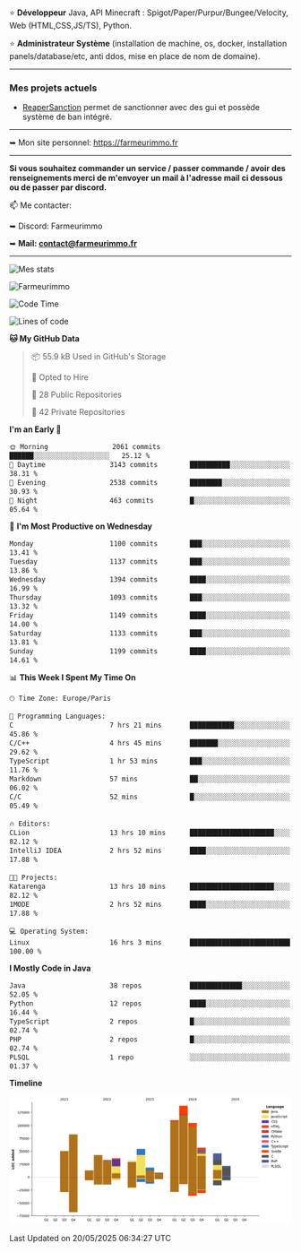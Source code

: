 ⭐ **Développeur** Java, API Minecraft : Spigot/Paper/Purpur/Bungee/Velocity, Web (HTML,CSS,JS/TS), Python.

⭐ **Administrateur Système** (installation de machine, os, docker, installation panels/database/etc, anti ddos, mise en place de nom de domaine).

---

### Mes projets actuels
- [ReaperSanction](https://www.spigotmc.org/resources/reapersanction.89580/) permet de sanctionner avec des gui et possède système de ban intégré.

---

➥ Mon site personnel: https://farmeurimmo.fr

---

**Si vous souhaitez commander un service / passer commande / avoir des renseignements merci de m'envoyer un mail à l'adresse mail ci dessous ou de passer par discord.**

📫 Me contacter:
 
   ➥ Discord: Farmeurimmo
   
   ➥ **Mail: contact@farmeurimmo.fr**

---

![Mes stats](https://github-readme-stats.farmeurimmo.fr/api?username=Farmeurimmo&count_private=true&show_icons=true&theme=radical)

<img src="https://komarev.com/ghpvc/?username=Farmeurimmo" alt="Farmeurimmo" />

<!--START_SECTION:waka-->
![Code Time](http://img.shields.io/badge/Code%20Time-2%2C027%20hrs%209%20mins-blue)

![Lines of code](https://img.shields.io/badge/From%20Hello%20World%20I%27ve%20Written-848.7%20thousand%20lines%20of%20code-blue)

**🐱 My GitHub Data** 

> 📦 55.9 kB Used in GitHub's Storage 
 > 
> 💼 Opted to Hire
 > 
> 📜 28 Public Repositories 
 > 
> 🔑 42 Private Repositories 
 > 
**I'm an Early 🐤** 

```text
🌞 Morning                2061 commits        ██████░░░░░░░░░░░░░░░░░░░   25.12 % 
🌆 Daytime                3143 commits        ██████████░░░░░░░░░░░░░░░   38.31 % 
🌃 Evening                2538 commits        ████████░░░░░░░░░░░░░░░░░   30.93 % 
🌙 Night                  463 commits         █░░░░░░░░░░░░░░░░░░░░░░░░   05.64 % 
```
📅 **I'm Most Productive on Wednesday** 

```text
Monday                   1100 commits        ███░░░░░░░░░░░░░░░░░░░░░░   13.41 % 
Tuesday                  1137 commits        ███░░░░░░░░░░░░░░░░░░░░░░   13.86 % 
Wednesday                1394 commits        ████░░░░░░░░░░░░░░░░░░░░░   16.99 % 
Thursday                 1093 commits        ███░░░░░░░░░░░░░░░░░░░░░░   13.32 % 
Friday                   1149 commits        ████░░░░░░░░░░░░░░░░░░░░░   14.00 % 
Saturday                 1133 commits        ███░░░░░░░░░░░░░░░░░░░░░░   13.81 % 
Sunday                   1199 commits        ████░░░░░░░░░░░░░░░░░░░░░   14.61 % 
```


📊 **This Week I Spent My Time On** 

```text
🕑︎ Time Zone: Europe/Paris

💬 Programming Languages: 
C                        7 hrs 21 mins       ███████████░░░░░░░░░░░░░░   45.86 % 
C/C++                    4 hrs 45 mins       ███████░░░░░░░░░░░░░░░░░░   29.62 % 
TypeScript               1 hr 53 mins        ███░░░░░░░░░░░░░░░░░░░░░░   11.76 % 
Markdown                 57 mins             ██░░░░░░░░░░░░░░░░░░░░░░░   06.02 % 
C/C                      52 mins             █░░░░░░░░░░░░░░░░░░░░░░░░   05.49 % 

🔥 Editors: 
CLion                    13 hrs 10 mins      █████████████████████░░░░   82.12 % 
IntelliJ IDEA            2 hrs 52 mins       ████░░░░░░░░░░░░░░░░░░░░░   17.88 % 

🐱‍💻 Projects: 
Katarenga                13 hrs 10 mins      █████████████████████░░░░   82.12 % 
1MODE                    2 hrs 52 mins       ████░░░░░░░░░░░░░░░░░░░░░   17.88 % 

💻 Operating System: 
Linux                    16 hrs 3 mins       █████████████████████████   100.00 % 
```

**I Mostly Code in Java** 

```text
Java                     38 repos            █████████████░░░░░░░░░░░░   52.05 % 
Python                   12 repos            ████░░░░░░░░░░░░░░░░░░░░░   16.44 % 
TypeScript               2 repos             █░░░░░░░░░░░░░░░░░░░░░░░░   02.74 % 
PHP                      2 repos             █░░░░░░░░░░░░░░░░░░░░░░░░   02.74 % 
PLSQL                    1 repo              ░░░░░░░░░░░░░░░░░░░░░░░░░   01.37 % 
```



**Timeline**

![Lines of Code chart](https://raw.githubusercontent.com/Farmeurimmo/Farmeurimmo/main/assets/bar_graph.png)


 Last Updated on 20/05/2025 06:34:27 UTC
<!--END_SECTION:waka-->
